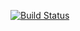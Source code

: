 [![Build Status](https://travis-ci.com/pvelx/triggerHook.svg?branch=master)](https://travis-ci.com/pvelx/triggerHook)
